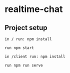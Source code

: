 # realtime-chat

## Project setup
```
in / run: npm install
```
```
run npm start
```

```
in /client run: npm install
```
```
run npm run serve
```
